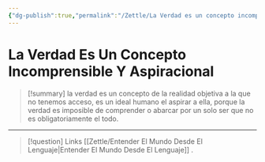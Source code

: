 ```yaml
---
{"dg-publish":true,"permalink":"/Zettle/La Verdad es un concepto incomprensible y aspiracional/","title":"La Verdad es un concepto incomprensible y aspiracional","tags":["ZeType/Idea",""],"created":"2023-08-31T17:51:25.506-05:00","updated":"2023-09-25T12:37:13.183-05:00"}
---
```



# La Verdad Es Un Concepto Incomprensible Y Aspiracional

> [!summary] 
> la verdad es un concepto de la realidad objetiva a la que no tenemos acceso, es un ideal humano el aspirar a ella, porque la verdad es imposible de comprender o abarcar por un solo ser que no es obligatoriamente el todo.

- - - 
> [!question] Links
> [[Zettle/Entender El Mundo Desde El Lenguaje\|Entender El Mundo Desde El Lenguaje]]
> .
